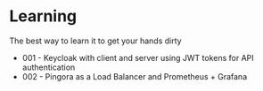 # Learning

The best way to learn it to get your hands dirty

- 001 - Keycloak with client and server using JWT tokens for API authentication
- 002 - Pingora as a Load Balancer and Prometheus + Grafana
